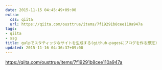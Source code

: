 ```yaml
---
date: 2015-11-15 04:45:49+09:00
extra:
  css: qiita
  url: https://qiita.com/ousttrue/items/7f19291b8cee110a947a
tags:
- qiita
- ssg
title: gulpでスタティックなサイトを生成する(github-pagesにブログを作る想定)
updated: 2015-11-16 04:36:37+09:00
---
```


<https://qiita.com/ousttrue/items/7f19291b8cee110a947a>
